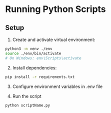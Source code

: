 # Running Python Scripts


## Setup

1. Create and activate virtual environment:
```bash
python3 -m venv ./env
source ./env/bin/activate
# On Windows: env\Scripts\activate
```

2. Install dependencies:
```bash
pip install -r requirements.txt
```

3. Configure environment variables in .env file

4. Run the script 
```bash
python scriptName.py
```